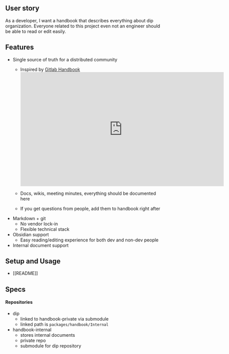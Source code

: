 ## User story
As a developer, I want a handbook that describes everything about dip organization. Everyone related to this project even not an engineer should be able to read or edit easily.

## Features
- Single source of truth for a distributed community
  - Inspired by [Gitlab Handbook](https://about.gitlab.com/handbook/)
	  <span>
		  <iframe id="ytplayer" type="text/html" width="640" height="360"
	  src="https://www.youtube.com/embed/3HHyjAV3hYE?origin=http://example.com"
	  frameborder="0"></iframe>
	  </span>
	  
  - Docs, wikis, meeting minutes, everything should be documented here
  - If you get questions from people, add them to handbook right after
- Markdown + git
  - No vendor lock-in
  - Flexible technical stack
- Obsidian support
  - Easy reading/editing experience for both dev and non-dev people
- Internal document support

## Setup and Usage
  -  [[README]]

## Specs

#### Repositories
- dip
	- linked to handbook-private via submodule 
	- linked path is `packages/handbook/Internal`
- handbook-internal
	- stores internal documents
	- private repo
	- submodule for dip repository